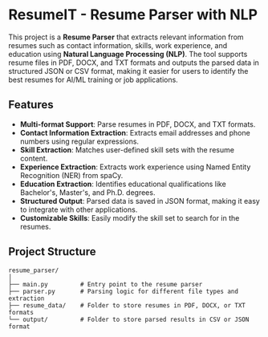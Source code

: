 # ResumeIT - Resume Parser with NLP

This project is a **Resume Parser** that extracts relevant information from resumes such as contact information, skills, work experience, and education using **Natural Language Processing (NLP)**. The tool supports resume files in PDF, DOCX, and TXT formats and outputs the parsed data in structured JSON or CSV format, making it easier for users to identify the best resumes for AI/ML training or job applications.

## Features

- **Multi-format Support**: Parse resumes in PDF, DOCX, and TXT formats.
- **Contact Information Extraction**: Extracts email addresses and phone numbers using regular expressions.
- **Skill Extraction**: Matches user-defined skill sets with the resume content.
- **Experience Extraction**: Extracts work experience using Named Entity Recognition (NER) from spaCy.
- **Education Extraction**: Identifies educational qualifications like Bachelor's, Master's, and Ph.D. degrees.
- **Structured Output**: Parsed data is saved in JSON format, making it easy to integrate with other applications.
- **Customizable Skills**: Easily modify the skill set to search for in the resumes.

## Project Structure

```plaintext
resume_parser/
│
├── main.py         # Entry point to the resume parser
├── parser.py       # Parsing logic for different file types and extraction
├── resume_data/    # Folder to store resumes in PDF, DOCX, or TXT formats
└── output/         # Folder to store parsed results in CSV or JSON format
